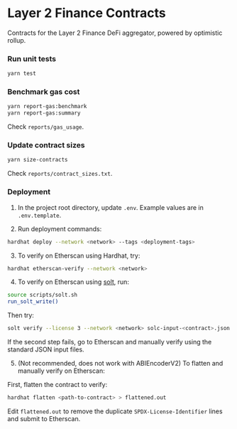 # Layer 2 Finance Contracts

Contracts for the Layer 2 Finance DeFi aggregator, powered by optimistic rollup.

### Run unit tests

```sh
yarn test
```

### Benchmark gas cost

```sh
yarn report-gas:benchmark
yarn report-gas:summary
```

Check `reports/gas_usage`.

### Update contract sizes

```sh
yarn size-contracts
```

Check `reports/contract_sizes.txt`.

### Deployment

1. In the project root directory, update `.env`. Example values are in `.env.template`.

2. Run deployment commands:

```sh
hardhat deploy --network <network> --tags <deployment-tags>
```

3. To verify on Etherscan using Hardhat, try:

```sh
hardhat etherscan-verify --network <network>
```

4. To verify on Etherscan using [solt](https://github.com/hjubb/solt/blob/main/README.md), run:

```sh
source scripts/solt.sh
run_solt_write()
```

Then try:

```sh
solt verify --license 3 --network <network> solc-input-<contract>.json <deployed address> <contract name>
```

If the second step fails, go to Etherscan and manually verify using the standard JSON input files.

5. (Not recommended, does not work with ABIEncoderV2) To flatten and manually verify on Etherscan:

First, flatten the contract to verify:

```sh
hardhat flatten <path-to-contract> > flattened.out
```

Edit `flattened.out` to remove the duplicate `SPDX-License-Identifier` lines and submit to Etherscan.
